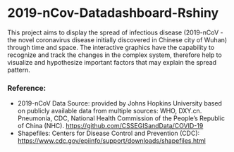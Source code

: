 # 2019-nCov-Datadashboard-Rshiny
This project aims to display the spread of infectious disease (2019-nCoV - the novel coronavirus disease initially discovered in Chinese city of Wuhan) through time and space. The interactive graphics have the capability to recognize and track the changes in the complex system, therefore help to visualize and hypothesize important factors that may explain the spread pattern. 
### Reference:
* 2019-nCoV Data Source: provided by Johns Hopkins University based on publicly available data from multiple sources: WHO, DXY.cn. Pneumonia, CDC, National Health Commission of the People’s Republic of China (NHC). https://github.com/CSSEGISandData/COVID-19
* Shapefiles: Centers for Disease Control and Prevention (CDC): https://www.cdc.gov/epiinfo/support/downloads/shapefiles.html
